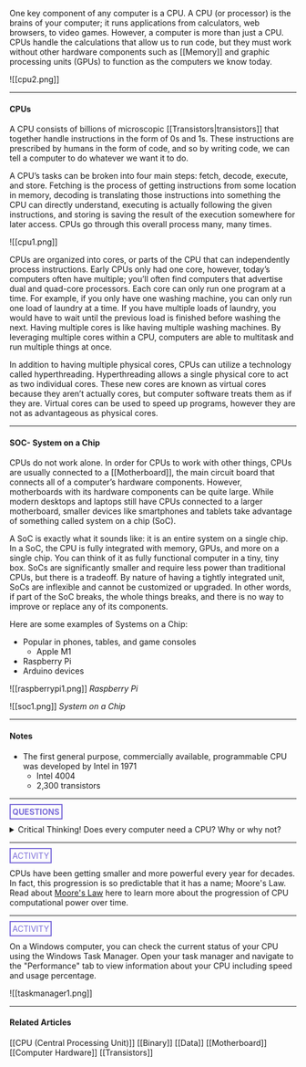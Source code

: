One key component of any computer is a CPU. A CPU (or processor) is the brains of your computer; it runs applications from calculators, web browsers, to video games. However, a computer is more than just a CPU. CPUs handle the calculations that allow us to run code, but they must work without other hardware components such as [[Memory]] and graphic processing units (GPUs) to function as the computers we know today.

![[cpu2.png]]

---
#### CPUs

A CPU consists of billions of microscopic [[Transistors|transistors]] that together handle instructions in the form of 0s and 1s. These instructions are prescribed by humans in the form of code, and so by writing code, we can tell a computer to do whatever we want it to do.

A CPU’s tasks can be broken into four main steps: fetch, decode, execute, and store. Fetching is the process of getting instructions from some location in memory, decoding is translating those instructions into something the CPU can directly understand, executing is actually following the given instructions, and storing is saving the result of the execution somewhere for later access. CPUs go through this overall process many, many times.

![[cpu1.png]]

CPUs are organized into cores, or parts of the CPU that can independently process instructions. Early CPUs only had one core, however, today’s computers often have multiple; you’ll often find computers that advertise dual and quad-core processors. Each core can only run one program at a time. For example, if you only have one washing machine, you can only run one load of laundry at a time. If you have multiple loads of laundry, you would have to wait until the previous load is finished before washing the next. Having multiple cores is like having multiple washing machines. By leveraging multiple cores within a CPU, computers are able to multitask and run multiple things at once.

In addition to having multiple physical cores, CPUs can utilize a technology called hyperthreading. Hyperthreading allows a single physical core to act as two individual cores. These new cores are known as virtual cores because they aren’t actually cores, but computer software treats them as if they are. Virtual cores can be used to speed up programs, however they are not as advantageous as physical cores.

---
#### SOC- System on a Chip

CPUs do not work alone. In order for CPUs to work with other things, CPUs are usually connected to a [[Motherboard]], the main circuit board that connects all of a computer’s hardware components. However, motherboards with its hardware components can be quite large. While modern desktops and laptops still have CPUs connected to a larger motherboard, smaller devices like smartphones and tablets take advantage of something called system on a chip (SoC).

A SoC is exactly what it sounds like: it is an entire system on a single chip. In a SoC, the CPU is fully integrated with memory, GPUs, and more on a single chip. You can think of it as fully functional computer in a tiny, tiny box. SoCs are significantly smaller and require less power than traditional CPUs, but there is a tradeoff. By nature of having a tightly integrated unit, SoCs are inflexible and cannot be customized or upgraded. In other words, if part of the SoC breaks, the whole things breaks, and there is no way to improve or replace any of its components.

Here are some examples of Systems on a Chip:
- Popular in phones, tables, and game consoles
	- Apple M1
- Raspberry Pi
- Arduino devices

![[raspberrypi1.png]]
*Raspberry Pi*

![[soc1.png]]
*System on a Chip*

---
#### Notes

  * The first general purpose, commercially available, programmable CPU was developed by Intel in 1971
	  * Intel 4004
	  * 2,300 transistors

<hr>

**<span style="color: #7b6cd9; border: 2px solid #7b6cd9; padding: 3px">QUESTIONS</span>**

<details>
	<summary>Critical Thinking! Does every computer need a CPU? Why or why not?</summary>
		<p style="font-style: italic">Yes! If it doesn't have a CPU, its not a computer.</p>
</details>

<hr>

<span style="color: #7b6cd9; border: 2px solid #7b6cd9; padding: 3px">ACTIVITY</span>

CPUs have been getting smaller and more powerful every year for decades. In fact, this progression is so predictable that it has a name; Moore's Law. Read about [Moore's Law](https://en.wikipedia.org/wiki/Moore%27s_law) here to learn more about the progression of CPU computational power over time.

<hr>

<span style="color: #7b6cd9; border: 2px solid #7b6cd9; padding: 3px">ACTIVITY</span>

On a Windows computer, you can check the current status of your CPU using the Windows Task Manager. Open your task manager and navigate to the "Performance" tab to view information about your CPU including speed and usage percentage.

![[taskmanager1.png]]

---
#### Related Articles

[[CPU  (Central Processing Unit)]]
[[Binary]]
[[Data]]
[[Motherboard]]
[[Computer Hardware]]
[[Transistors]]


